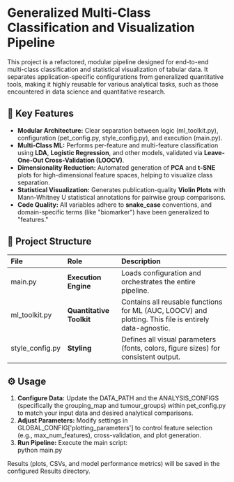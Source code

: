 # **Generalized Multi-Class Classification and Visualization Pipeline**

This project is a refactored, modular pipeline designed for end-to-end multi-class classification and statistical visualization of tabular data. It separates application-specific configurations from generalized quantitative tools, making it highly reusable for various analytical tasks, such as those encountered in data science and quantitative research.

## **🚀 Key Features**

* **Modular Architecture:** Clear separation between logic (ml\_toolkit.py), configuration (pet\_config.py, style\_config.py), and execution (main.py).  
* **Multi-Class ML:** Performs per-feature and multi-feature classification using **LDA**, **Logistic Regression**, and other models, validated via **Leave-One-Out Cross-Validation (LOOCV)**.  
* **Dimensionality Reduction:** Automated generation of **PCA** and **t-SNE** plots for high-dimensional feature spaces, helping to visualize class separation.  
* **Statistical Visualization:** Generates publication-quality **Violin Plots** with Mann-Whitney U statistical annotations for pairwise group comparisons.  
* **Code Quality:** All variables adhere to **snake\_case** conventions, and domain-specific terms (like "biomarker") have been generalized to "features."

## **📁 Project Structure**

| File | Role | Description |
| :---- | :---- | :---- |
| main.py | **Execution Engine** | Loads configuration and orchestrates the entire pipeline. |
| ml\_toolkit.py | **Quantitative Toolkit** | Contains all reusable functions for ML (AUC, LOOCV) and plotting. This file is entirely data-agnostic. |
| style\_config.py | **Styling** | Defines all visual parameters (fonts, colors, figure sizes) for consistent output. |

## **⚙️ Usage**

1. **Configure Data:** Update the DATA\_PATH and the ANALYSIS\_CONFIGS (specifically the grouping\_map and tumour\_groups) within pet\_config.py to match your input data and desired analytical comparisons.  
2. **Adjust Parameters:** Modify settings in GLOBAL\_CONFIG\['plotting\_parameters'\] to control feature selection (e.g., max\_num\_features), cross-validation, and plot generation.  
3. **Run Pipeline:** Execute the main script:  
   python main.py

Results (plots, CSVs, and model performance metrics) will be saved in the configured Results directory.
